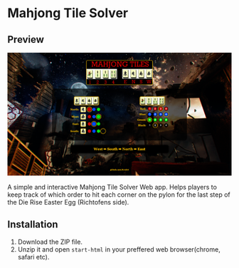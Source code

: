 # Mahjong Tile Solver
## Preview
![Preview](preview.png)

A simple and interactive Mahjong Tile Solver Web app. Helps players to keep track of which order to hit each corner on the pylon for the last step of the Die Rise Easter Egg (Richtofens side).

## Installation
1. Download the ZIP file.
2. Unzip it and open `start-html` in your preffered web browser(chrome, safari etc).
